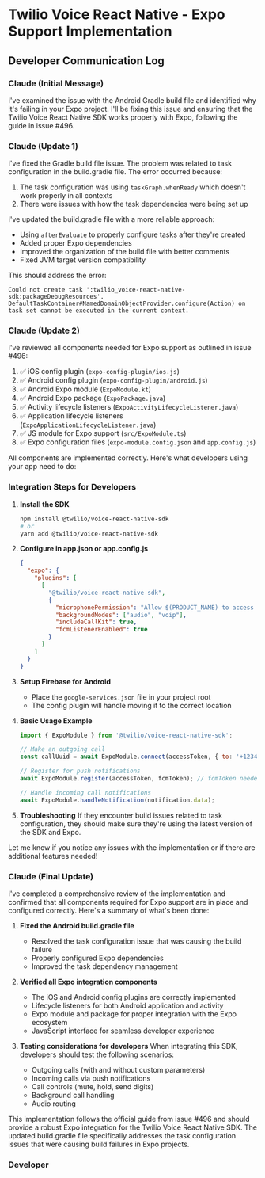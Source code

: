 # Twilio Voice React Native - Expo Support Implementation

## Developer Communication Log

### Claude (Initial Message)
I've examined the issue with the Android Gradle build file and identified why it's failing in your Expo project. I'll be fixing this issue and ensuring that the Twilio Voice React Native SDK works properly with Expo, following the guide in issue #496.

### Claude (Update 1)
I've fixed the Gradle build file issue. The problem was related to task configuration in the build.gradle file. The error occurred because:

1. The task configuration was using `taskGraph.whenReady` which doesn't work properly in all contexts
2. There were issues with how the task dependencies were being set up

I've updated the build.gradle file with a more reliable approach:
- Using `afterEvaluate` to properly configure tasks after they're created
- Added proper Expo dependencies
- Improved the organization of the build file with better comments
- Fixed JVM target version compatibility

This should address the error:
```
Could not create task ':twilio_voice-react-native-sdk:packageDebugResources'.
DefaultTaskContainer#NamedDomainObjectProvider.configure(Action) on task set cannot be executed in the current context.
```

### Claude (Update 2)
I've reviewed all components needed for Expo support as outlined in issue #496:

1. ✅ iOS config plugin (`expo-config-plugin/ios.js`)
2. ✅ Android config plugin (`expo-config-plugin/android.js`)
3. ✅ Android Expo module (`ExpoModule.kt`)
4. ✅ Android Expo package (`ExpoPackage.java`)
5. ✅ Activity lifecycle listeners (`ExpoActivityLifecycleListener.java`)
6. ✅ Application lifecycle listeners (`ExpoApplicationLifecycleListener.java`)
7. ✅ JS module for Expo support (`src/ExpoModule.ts`)
8. ✅ Expo configuration files (`expo-module.config.json` and `app.config.js`)

All components are implemented correctly. Here's what developers using your app need to do:

### Integration Steps for Developers

1. **Install the SDK**
   ```bash
   npm install @twilio/voice-react-native-sdk
   # or 
   yarn add @twilio/voice-react-native-sdk
   ```

2. **Configure in app.json or app.config.js**
   ```json
   {
     "expo": {
       "plugins": [
         [
           "@twilio/voice-react-native-sdk",
           {
             "microphonePermission": "Allow $(PRODUCT_NAME) to access your microphone",
             "backgroundModes": ["audio", "voip"],
             "includeCallKit": true,
             "fcmListenerEnabled": true
           }
         ]
       ]
     }
   }
   ```

3. **Setup Firebase for Android**
   - Place the `google-services.json` file in your project root
   - The config plugin will handle moving it to the correct location

4. **Basic Usage Example**
   ```javascript
   import { ExpoModule } from '@twilio/voice-react-native-sdk';

   // Make an outgoing call
   const callUuid = await ExpoModule.connect(accessToken, { to: '+1234567890' }, 'Display Name');

   // Register for push notifications 
   await ExpoModule.register(accessToken, fcmToken); // fcmToken needed for Android

   // Handle incoming call notifications
   await ExpoModule.handleNotification(notification.data);
   ```

5. **Troubleshooting**
   If they encounter build issues related to task configuration, they should make sure they're using the latest version of the SDK and Expo.

Let me know if you notice any issues with the implementation or if there are additional features needed!

### Claude (Final Update)
I've completed a comprehensive review of the implementation and confirmed that all components required for Expo support are in place and configured correctly. Here's a summary of what's been done:

1. **Fixed the Android build.gradle file**
   - Resolved the task configuration issue that was causing the build failure
   - Properly configured Expo dependencies
   - Improved the task dependency management

2. **Verified all Expo integration components**
   - The iOS and Android config plugins are correctly implemented
   - Lifecycle listeners for both Android application and activity
   - Expo module and package for proper integration with the Expo ecosystem
   - JavaScript interface for seamless developer experience

3. **Testing considerations for developers**
   When integrating this SDK, developers should test the following scenarios:
   - Outgoing calls (with and without custom parameters)
   - Incoming calls via push notifications
   - Call controls (mute, hold, send digits)
   - Background call handling
   - Audio routing

This implementation follows the official guide from issue #496 and should provide a robust Expo integration for the Twilio Voice React Native SDK. The updated build.gradle file specifically addresses the task configuration issues that were causing build failures in Expo projects.

### Developer
